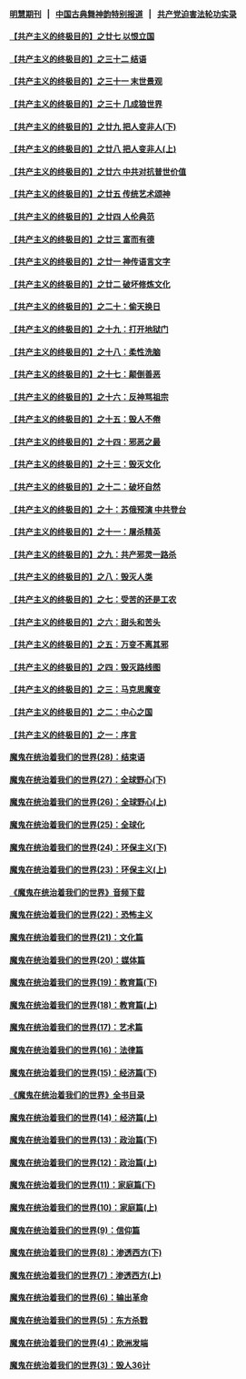 #### [明慧期刊](https://github.com/gfw-breaker/mh-qikan) &nbsp;&nbsp;|&nbsp;&nbsp; [中国古典舞神韵特别报道](https://github.com/gfw-breaker/mh-news/blob/master/shenyun.md?t=07091337) &nbsp;&nbsp;|&nbsp;&nbsp; [共产党迫害法轮功实录](https://github.com/gfw-breaker/mh-news/blob/master/README.md?t=07091337)  

#### [【共产主义的终极目的】之廿七 以恨立国](../pages/nsc422/n11336944.md?t=07091337) 

#### [【共产主义的终极目的】之三十二 结语](../pages/nsc422/n11360535.md?t=07091337) 

#### [【共产主义的终极目的】之三十一 末世景观](../pages/nsc422/n11351129.md?t=07091337) 

#### [【共产主义的终极目的】之三十 几成狼世界](../pages/nsc422/n11348280.md?t=07091337) 

#### [【共产主义的终极目的】之廿九 把人变非人(下)](../pages/nsc422/n11344140.md?t=07091337) 

#### [【共产主义的终极目的】之廿八 把人变非人(上)](../pages/nsc422/n11340492.md?t=07091337) 

#### [【共产主义的终极目的】之廿六 中共对抗普世价值](../pages/nsc422/n11324785.md?t=07091337) 

#### [【共产主义的终极目的】之廿五 传统艺术颂神](../pages/nsc422/n11296396.md?t=07091337) 

#### [【共产主义的终极目的】之廿四 人伦典范](../pages/nsc422/n11296397.md?t=07091337) 

#### [【共产主义的终极目的】之廿三 富而有德](../pages/nsc422/n11283598.md?t=07091337) 

#### [【共产主义的终极目的】之廿一 神传语言文字](../pages/nsc422/n11263265.md?t=07091337) 

#### [【共产主义的终极目的】之廿二 破坏修炼文化](../pages/nsc422/n11245728.md?t=07091337) 

#### [【共产主义的终极目的】之二十：偷天换日](../pages/nsc422/n11238846.md?t=07091337) 

#### [【共产主义的终极目的】之十九：打开地狱门](../pages/nsc422/n11206376.md?t=07091337) 

#### [【共产主义的终极目的】之十八：柔性洗脑](../pages/nsc422/n11199994.md?t=07091337) 

#### [【共产主义的终极目的】之十七：颠倒善恶](../pages/nsc422/n11179782.md?t=07091337) 

#### [【共产主义的终极目的】之十六：反神骂祖宗](../pages/nsc422/n11166798.md?t=07091337) 

#### [【共产主义的终极目的】之十五：毁人不倦](../pages/nsc422/n11166792.md?t=07091337) 

#### [【共产主义的终极目的】之十四：邪恶之最](../pages/nsc422/n11150249.md?t=07091337) 

#### [【共产主义的终极目的】之十三：毁灭文化](../pages/nsc422/n11135227.md?t=07091337) 

#### [【共产主义的终极目的】之十二：破坏自然](../pages/nsc422/n11135214.md?t=07091337) 

#### [【共产主义的终极目的】之十：苏俄预演 中共登台](../pages/nsc422/n11118424.md?t=07091337) 

#### [【共产主义的终极目的】之十一：屠杀精英](../pages/nsc422/n11118442.md?t=07091337) 

#### [【共产主义的终极目的】之九：共产邪灵一路杀](../pages/nsc422/n11114139.md?t=07091337) 

#### [【共产主义的终极目的】之八：毁灭人类](../pages/nsc422/n11108503.md?t=07091337) 

#### [【共产主义的终极目的】之七：受苦的还是工农](../pages/nsc422/n11101809.md?t=07091337) 

#### [【共产主义的终极目的】之六：甜头和苦头](../pages/nsc422/n11096971.md?t=07091337) 

#### [【共产主义的终极目的】之五：万变不离其邪](../pages/nsc422/n11091285.md?t=07091337) 

#### [【共产主义的终极目的】之四：毁灭路线图](../pages/nsc422/n11086284.md?t=07091337) 

#### [【共产主义的终极目的】之三：马克思魔变](../pages/nsc422/n11061941.md?t=07091337) 

#### [【共产主义的终极目的】之二：中心之国](../pages/nsc422/n11047728.md?t=07091337) 

#### [【共产主义的终极目的】之一：序言](../pages/nsc422/n11086077.md?t=07091337) 

#### [魔鬼在统治着我们的世界(28)：结束语](../pages/nsc422/n10936246.md?t=07091337) 

#### [魔鬼在统治着我们的世界(27)：全球野心(下)](../pages/nsc422/n10928319.md?t=07091337) 

#### [魔鬼在统治着我们的世界(26)：全球野心(上)](../pages/nsc422/n10900318.md?t=07091337) 

#### [魔鬼在统治着我们的世界(25)：全球化](../pages/nsc422/n10788205.md?t=07091337) 

#### [魔鬼在统治着我们的世界(24)：环保主义(下)](../pages/nsc422/n10695307.md?t=07091337) 

#### [魔鬼在统治着我们的世界(23)：环保主义(上)](../pages/nsc422/n10688613.md?t=07091337) 

#### [《魔鬼在统治着我们的世界》音频下载](../pages/nsc422/n10635553.md?t=07091337) 

#### [魔鬼在统治着我们的世界(22)：恐怖主义](../pages/nsc422/n10614727.md?t=07091337) 

#### [魔鬼在统治着我们的世界(21)：文化篇](../pages/nsc422/n10597706.md?t=07091337) 

#### [魔鬼在统治着我们的世界(20)：媒体篇](../pages/nsc422/n10586579.md?t=07091337) 

#### [魔鬼在统治着我们的世界(19)：教育篇(下)](../pages/nsc422/n10564808.md?t=07091337) 

#### [魔鬼在统治着我们的世界(18)：教育篇(上)](../pages/nsc422/n10526970.md?t=07091337) 

#### [魔鬼在统治着我们的世界(17)：艺术篇](../pages/nsc422/n10499093.md?t=07091337) 

#### [魔鬼在统治着我们的世界(16)：法律篇](../pages/nsc422/n10485969.md?t=07091337) 

#### [魔鬼在统治着我们的世界(15)：经济篇(下)](../pages/nsc422/n10469975.md?t=07091337) 

#### [《魔鬼在统治着我们的世界》全书目录](../pages/nsc422/n10464261.md?t=07091337) 

#### [魔鬼在统治着我们的世界(14)：经济篇(上)](../pages/nsc422/n10457370.md?t=07091337) 

#### [魔鬼在统治着我们的世界(13)：政治篇(下)](../pages/nsc422/n10448270.md?t=07091337) 

#### [魔鬼在统治着我们的世界(12)：政治篇(上)](../pages/nsc422/n10444576.md?t=07091337) 

#### [魔鬼在统治着我们的世界(11)：家庭篇(下)](../pages/nsc422/n10440961.md?t=07091337) 

#### [魔鬼在统治着我们的世界(10)：家庭篇(上)](../pages/nsc422/n10435448.md?t=07091337) 

#### [魔鬼在统治着我们的世界(9)：信仰篇](../pages/nsc422/n10432159.md?t=07091337) 

#### [魔鬼在统治着我们的世界(8)：渗透西方(下)](../pages/nsc422/n10429603.md?t=07091337) 

#### [魔鬼在统治着我们的世界(7)：渗透西方(上)](../pages/nsc422/n10426013.md?t=07091337) 

#### [魔鬼在统治着我们的世界(6)：输出革命](../pages/nsc422/n10421536.md?t=07091337) 

#### [魔鬼在统治着我们的世界(5)：东方杀戮](../pages/nsc422/n10417707.md?t=07091337) 

#### [魔鬼在统治着我们的世界(4)：欧洲发端](../pages/nsc422/n10414890.md?t=07091337) 

#### [魔鬼在统治着我们的世界(3)：毁人36计](../pages/nsc422/n10411583.md?t=07091337) 

